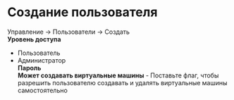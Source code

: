 # **Создание пользователя**  
Управление -> Пользователи -> Создать  
**Уровень доступа**  
- Пользователь  
- Администратор  
**Пароль**  
**Может создавать виртуальные машины** - Поставьте флаг, чтобы разрешить пользователю создавать и удалять виртуальные машины самостоятельно  
